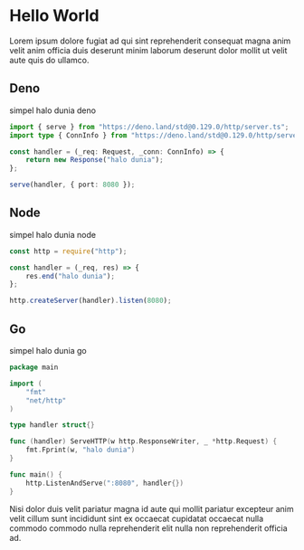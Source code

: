 ---
---

# Hello World

Lorem ipsum dolore fugiat ad qui sint reprehenderit consequat magna anim velit anim officia duis deserunt minim laborum deserunt dolor mollit ut velit aute quis do ullamco.

## Deno

simpel halo dunia deno

```ts
import { serve } from "https://deno.land/std@0.129.0/http/server.ts";
import type { ConnInfo } from "https://deno.land/std@0.129.0/http/server.ts";

const handler = (_req: Request, _conn: ConnInfo) => {
	return new Response("halo dunia");
};

serve(handler, { port: 8080 });
```

## Node

simpel halo dunia node

```js
const http = require("http");

const handler = (_req, res) => {
	res.end("halo dunia");
};

http.createServer(handler).listen(8080);
```

## Go

simpel halo dunia go

```go
package main

import (
	"fmt"
	"net/http"
)

type handler struct{}

func (handler) ServeHTTP(w http.ResponseWriter, _ *http.Request) {
	fmt.Fprint(w, "halo dunia")
}

func main() {
	http.ListenAndServe(":8080", handler{})
}
```

Nisi dolor duis velit pariatur magna id aute qui mollit pariatur excepteur anim velit cillum sunt incididunt sint ex occaecat cupidatat occaecat nulla commodo commodo nulla reprehenderit elit nulla non reprehenderit officia ad.
